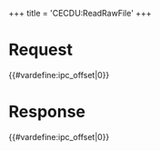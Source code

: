 +++
title = 'CECDU:ReadRawFile'
+++

# Request

{{#vardefine:ipc_offset\|0}}

# Response

{{#vardefine:ipc_offset\|0}}